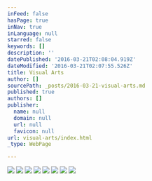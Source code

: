 ```yaml
---
inFeed: false
hasPage: true
inNav: true
inLanguage: null
starred: false
keywords: []
description: ''
datePublished: '2016-03-21T02:08:04.919Z'
dateModified: '2016-03-21T02:07:55.526Z'
title: Visual Arts
author: []
sourcePath: _posts/2016-03-21-visual-arts.md
published: true
authors: []
publisher:
  name: null
  domain: null
  url: null
  favicon: null
url: visual-arts/index.html
_type: WebPage

---
```

![](https://s3-us-west-2.amazonaws.com/the-grid-img/p/5ff8e5c59d2f717263857573fc494020a44a4be6.jpg)
![](https://the-grid-user-content.s3-us-west-2.amazonaws.com/fe6ac737-3817-4fb9-8db5-b41e72d6e02a.jpg)
![](https://the-grid-user-content.s3-us-west-2.amazonaws.com/cc5f7e29-b946-4008-80ea-8cec28368d01.jpg)
![](https://the-grid-user-content.s3-us-west-2.amazonaws.com/761acfdc-1e69-4fdb-a159-facad4bf82a3.jpg)
![](https://the-grid-user-content.s3-us-west-2.amazonaws.com/798aed88-c320-4ea9-b63c-2ddf784ddbf2.jpg)
![](https://the-grid-user-content.s3-us-west-2.amazonaws.com/d669d27d-8863-4a70-a8c8-8c9f049cec2a.jpg)
![](https://the-grid-user-content.s3-us-west-2.amazonaws.com/af034a3c-8019-4007-8ba0-e98cd5ae6e30.jpg)
![](https://the-grid-user-content.s3-us-west-2.amazonaws.com/7ef07d6e-59ac-479f-9ab0-6a596b530465.jpg)